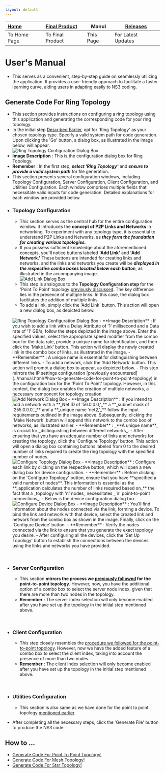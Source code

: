 ```yaml
---
layout: default
---
```


| [Home](../index.md) | [Final Product](../appImages.html) | Manul | [Releases](../releases.html) |
|:--------------------|:-----------------------------------|----------------------|------------------------------|
| To Home Page        | To Final Product                   | This Page            | For Latest Updates           |

# User's Manual
- This serves as a convenient, step-by-step guide on seamlessly utilizing the application. It provides a user-friendly approach to facilitate a faster learning curve, aiding users in adapting easily to NS3 coding.

## Generate Code For Ring Topology
- This section provides instructions on configuring a ring topology using this application and generating the corresponding code for your ring topology.
- In the initial step [Described Earlier](../manual.html), opt for 'Ring Topology' as your chosen topology type. Specify a valid system path for code generation. Upon clicking the 'Go' button, a dialog box, as illustrated in the image below, will appear.
    <br>
    <img alt="Ring Topology Configuration Dialog Box" src="../assets/images/Manual/img9.png">
- **Image Description** : This is the configuration dialog box for Ring Topology.
- **Remember** : In the first step, _**select 'Ring Topology'**_ and _**ensure to provide a valid system path**_ for file generation.
- This section presents several configuration windows, including Topology Configuration, Server Configuration, Client Configuration, and Utilities Configuration. Each window comprises multiple fields that necessitate valid inputs for code generation. Detailed explanations for each window are provided below.
- ### Topology Configuration
  - This section serves as the central hub for the entire configuration window. It introduces the **concept of P2P Links and Networks** in networking. To experiment with any topology type, it is essential to understand P2P Links and Networks, as **_they form the foundation for creating various topologies._**
  - If you possess sufficient knowledge about the aforementioned concepts, you'll notice buttons labeled **'Add Link'** and **'Add Network.'** These buttons are intended for creating links and networks, and the links and networks you create will be **_displayed in the respective combo boxes located below each button_**, as illustrated in the accompanying image.
    <br>
    <img alt="Add Link Dialog Box" src="../assets/images/Manual/img10.png">
  - This step is analogous to the **Topology Configuration step** for the 'Point To Point' topology [previously discussed](../manual.html/#how-to-generate-code-for-point-to-point-topology). The key difference lies in the presence of multiple links. In this case, the dialog box facilitates the addition of multiple links.
  - To add a link, simply click the 'Add Link' button. This action will open a new dialog box, as depicted below.
  <br>
    <img alt="Ring Topology Configuration Dialog Box" src="../assets/images/Manual/img11.png">
  - **Image Description** : If you wish to add a link with a Delay Attribute of '1' millisecond and a Data rate of '1' GB/s, follow the steps depicted in the image above. Enter the specified values, select the appropriate speed modifier from the combo box for the data rate, provide a unique name for identification, and then click the 'Make Link' button. This action will display the newly created link in the combo box of links, as illustrated in the image.
  - **Remember** : A unique name is essential for distinguishing between different links.
  - To add a network, click the 'Add Network' button. This action will prompt a dialog box to appear, as depicted below.
  - This step mirrors the IP settings configuration [previously encountered](../manual.html/#how-to-generate-code-for-point-to-point-topology) in the configuration box for the 'Point To Point' topology. However, in this context, the dialog box enables the creation of multiple networks, a necessary component for topology creation.
  <br>
    <img alt="Add Network Dialog Box" src="../assets/images/Manual/img12.png">
  - **Image Description** : If you intend to add a network with a **_Net ID of '56.0.0.0,'_** a **_subnet mask of '255.0.0.0,'_** and a **_unique name 'net2,'_** follow the input requirements outlined in the image above. Subsequently, clicking the 'Make Network' button will append this network to the combo box of networks, as illustrated earlier.
  - **Remember** : _**A unique name**_ is crucial for _distinguishing between different networks_.
  - After ensuring that you have an adequate number of links and networks for creating the topology, click the 'Configure Topology' button. This action will open a dialog box containing buttons labeled from 0 to the desired number of links required to create the ring topology with the specified number of nodes.
  <br>
    <img alt="Configure Topology Dialog Box" src="../assets/images/Manual/img13.png">
  - **Image Description** : Configure each link by clicking on the respective button, which will open a new dialog box for device configuration.
  - **Remember** : Before clicking on the 'Configure Topology' button, ensure that you have **specified a valid number of nodes**. This information is essential as the **_application calculates the number of links required based on_** the fact that a _topology with 'n' nodes_ necessitates _'n' point-to-point connections_.
  - Below is the device configuration dialog box.
    <br>
    <img alt="Configure Device Dialog Box" src="../assets/images/Manual/img14.png">
  - **Image Description** : You'll find information about the nodes connected via the link, forming a device. To bind the link and network with that device, select the created link and network from the combo box as shown in the image. Finally, click on the 'Configure Device' button.
  - **Remember** : Verify the nodes connected via the link to ensure that you generate the exact topology you desire.
  - After configuring all the devices, click the 'Set Up Topology' button to establish the connections between the devices using the links and networks you have provided.
<br>

- ### Server Configuration
  - This section **mirrors the process we [previously followed](../manual.html) for the point-to-point topology**. However, now, you have the additional option of a combo box to select the server node index, given that there are more than two nodes in the topology.
  - **Remember** : The server index selection will only become enabled after you have set up the topology in the initial step mentioned above.
<br>

- ### Client Configuration
  - This step closely resembles the [procedure we followed for the point-to-point topology](../manual.html). However, now we have the added feature of a combo box to select the client index, taking into account the presence of more than two nodes.
  - **Remember** : The client index selection will only become enabled after you have set up the topology in the initial step mentioned above.
<br>

- ### Utilities Configuration
  - This section is also same as we have done for the point to point topology [mentioned earlier](../manual.html).

- After completing all the necessary steps, click the 'Generate File' button to produce the NS3 code.

## How to ...
- [Generate Code For Point To Point Topology!](../manual.html)
- [Generate Code For Mesh Topology!](./manualMesh.html)
- [Generate Code For Star Topology!](./manualStar.html)
  